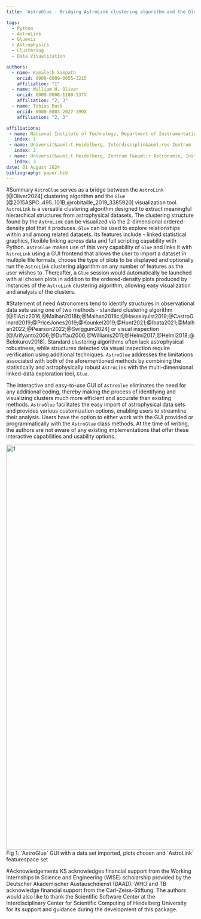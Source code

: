 ```yaml
---
title: 'AstroGlue : Bridging AstroLink clustering algorithm and the Glue visualization tool for Astrophysical Datasets'

tags:
  - Python
  - AstroLink
  - Glueviz
  - Astrophysics
  - Clustering
  - Data Visualization

authors:
  - name: Kamalesh Sampath
    orcid: 0009-0009-0055-3215
    affiliation: "1"
  - name: William H. Oliver
    orcid: 0009-0008-1180-537X
    affiliation: "2, 3"
  - name: Tobias Buck
    orcid: 0000-0003-2027-399X
    affiliation: "2, 3"

affiliations:
 - name: National Institute of Technology, Department of Instrumentation and Control Engineering, Tiruchirappalli - 620015, Tamil Nadu, India
   index: 1
 - name: Universit&auml;t Heidelberg, Interdisziplin&auml;res Zentrum f&uuml;r Wissenschaftliches Rechnen, Im Neuenheimer Feld 205, D-69120 Heidelberg, Germany
   index: 2
 - name: Universit&auml;t Heidelberg, Zentrum f&uuml;r Astronomie, Institut f&uuml;r Theoretische Astrophysik, Albert-&Uuml;berle-Stra&szlig;e 2, D-69120 Heidelberg, Germany
   index: 3
date: 01 August 2024
bibliography: paper.bib
---
```


#Summary
`AstroGlue` serves as a bridge between the `AstroLink` [@Oliver2024] clustering algorithm and the `Glue` [@2015ASPC..495..101B;@robitaille_2019_3385920] visualization tool. `AstroLink` is a versatile clustering algorithm designed to extract meaningful hierarchical structures from astrophysical datasets. The clustering structure found by the `AstroLink` can be visualized via the 2-dimensional ordered-density plot that it produces. `Glue` can be used to explore relationships within and among related datasets. Its features include - linked statistical graphics, flexible linking across data and full scripting capability with Python. `AstroGlue` makes use of this very capability of `Glue` and links it with `AstroLink` using a GUI frontend that allows the user to import a dataset in multiple file formats, choose the type of plots to be displayed and optionally run the `AstroLink` clustering algorithm on any number of features as the user wishes to. Thereafter, a `Glue` session would automatically be launched with all chosen plots in addition to the ordered-density plots produced by instances of the `AstroLink` clustering algorithm, allowing easy visualization and analysis of the clusters.

#Statement of need
Astronomers tend to identify structures in observational data sets using one of two methods - standard clustering algorithm [@ElAziz2016;@Malhan2018b;@Malhan2018c;@Hasselquist2019;@CastroGinard2019;@PriceJones2019;@Kounkel2019;@Hunt2021;@Ibata2021;@Malhan2022;@Pearson2022;@Swiggum2024] or visual inspection [@Arifyanto2006;@Duffau2006;@Williams2011;@Helmi2017;@Helmi2018;@Belokurov2018]. Standard clustering algorithms often lack astrophysical robustness, while structures detected via visual inspection require verification using additional techniques. `AstroGlue` addresses the limitations associated with both of the aforementioned methods by combining the statistically and astrophysically robust `AstroLink` with the multi-dimensional linked-data exploration tool, `Glue`.

The interactive and easy-to-use GUI of `AstroGlue` eliminates the need for any additional coding, thereby making the process of identifying and visualizing clusters much more efficient and accurate than existing methods. `AstroGlue` facilitates the easy import of astrophysical data sets and provides various customization options, enabling users to streamline their analysis. Users have the option to either work with the GUI provided or programmatically with the `AstroGlue` class methods. At the time of writing, the authors are not aware of any existing implementations that offer these interactive capabilities and usability options. 

<img width="1079" alt="1" src="https://github.com/user-attachments/assets/960b0504-00a2-4b88-aff4-99846e388613">
Fig 1: `AstroGlue` GUI with a data set imported, plots chosen and `AstroLink` featurespace set

#Acknowledgements
KS acknowledges financial support from the Working Internships in Science and Engineering (WISE) scholarship provided by the Deutscher Akademischer Austauschdienst (DAAD). WHO and TB acknowledge financial support from the Carl-Zeiss-Stiftung. The authors would also like to thank the Scientific Software Center at the Interdisciplinary Center for Scientific Computing of Heidelberg University for its support and guidance during the development of this package.
